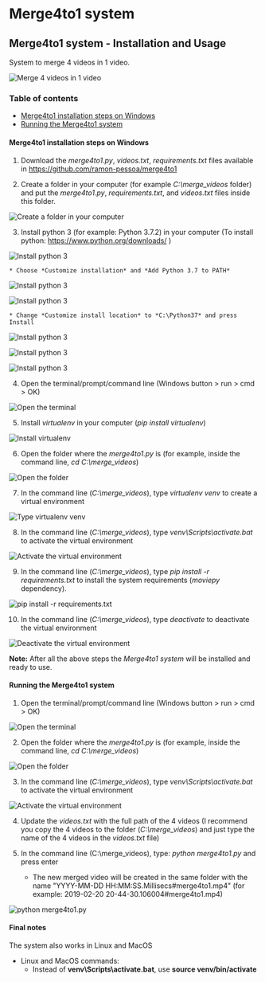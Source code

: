 Merge4to1 system
===========================

## Merge4to1 system - Installation and Usage

System to merge 4 videos in 1 video.

![Merge 4 videos in 1 video](https://github.com/ramon-pessoa/merge4to1/blob/master/images/1-four_merged_videos.png)

### Table of contents

* [Merge4to1 installation steps on Windows](#merge4to1-installation-steps-on-windows)
* [Running the Merge4to1 system](#running-the-merge4to1-system)

#### Merge4to1 installation steps on Windows

1. Download the *merge4to1.py*, *videos.txt*, *requirements.txt* files available in
https://github.com/ramon-pessoa/merge4to1

2. Create a folder in your computer (for example *C:\merge_videos* folder) and put
the *merge4to1.py*, *requirements.txt*, and *videos.txt* files inside this folder.

![Create a folder in your computer](https://github.com/ramon-pessoa/merge4to1/blob/master/images/2.png)

3. Install python 3 (for example: Python 3.7.2) in your computer (To install python:
https://www.python.org/downloads/ )

![Install python 3](https://github.com/ramon-pessoa/merge4to1/blob/master/images/3.png)

    * Choose *Customize installation* and *Add Python 3.7 to PATH*

![Install python 3](https://github.com/ramon-pessoa/merge4to1/blob/master/images/4.png)

![Install python 3](https://github.com/ramon-pessoa/merge4to1/blob/master/images/5.png)

	* Change *Customize install location* to *C:\Python37* and press Install

![Install python 3](https://github.com/ramon-pessoa/merge4to1/blob/master/images/6.png)

![Install python 3](https://github.com/ramon-pessoa/merge4to1/blob/master/images/7.png)

![Install python 3](https://github.com/ramon-pessoa/merge4to1/blob/master/images/8.png)

4. Open the terminal/prompt/command line (Windows button > run > cmd > OK)

![Open the terminal](https://github.com/ramon-pessoa/merge4to1/blob/master/images/9.png)

5. Install *virtualenv* in your computer (*pip install virtualenv*)

![Install virtualenv](https://github.com/ramon-pessoa/merge4to1/blob/master/images/10.png)

6. Open the folder where the *merge4to1.py* is (for example, inside the command line,
*cd C:\merge_videos*)

![Open the folder](https://github.com/ramon-pessoa/merge4to1/blob/master/images/11.png)

7. In the command line (*C:\merge_videos*), type *virtualenv venv* to create a virtual environment

![Type virtualenv venv](https://github.com/ramon-pessoa/merge4to1/blob/master/images/12.png)

8. In the command line (*C:\merge_videos*), type *venv\Scripts\activate.bat* to activate
the virtual environment

![Activate
the virtual environment](https://github.com/ramon-pessoa/merge4to1/blob/master/images/13.png)

9. In the command line (*C:\merge_videos*), type *pip install -r requirements.txt* to install
the system requirements (*moviepy* dependency).

![pip install -r requirements.txt](https://github.com/ramon-pessoa/merge4to1/blob/master/images/14.png)

10. In the command line (*C:\merge_videos*), type *deactivate* to deactivate the virtual
environment

![Deactivate
the virtual environment](https://github.com/ramon-pessoa/merge4to1/blob/master/images/15.png)

**Note:** After all the above steps the *Merge4to1 system* will be installed and ready to use.

#### Running the Merge4to1 system

1. Open the terminal/prompt/command line (Windows button > run > cmd > OK)

![Open the terminal](https://github.com/ramon-pessoa/merge4to1/blob/master/images/9.png)

2. Open the folder where the *merge4to1.py* is (for example, inside the command line, *cd
C:\merge_videos*)

![Open the folder](https://github.com/ramon-pessoa/merge4to1/blob/master/images/11.png)

3. In the command line (*C:\merge_videos*), type *venv\Scripts\activate.bat* to activate the
virtual environment

![Activate
the virtual environment](https://github.com/ramon-pessoa/merge4to1/blob/master/images/13.png)

4. Update the *videos.txt* with the full path of the 4 videos (I recommend you copy the 4
videos to the folder (*C:\merge_videos*) and just type the name of the 4 videos in the
*videos.txt* file)

5. In the command line (C:\merge_videos), type: *python merge4to1.py* and press enter
    * The new merged video will be created in the same folder with the name
"YYYY-MM-DD HH:MM:SS.Millisecs#merge4to1.mp4" (for example: 2019-02-20
20-44-30.106004#merge4to1.mp4)

![python merge4to1.py](https://github.com/ramon-pessoa/merge4to1/blob/master/images/16.png)

#### Final notes

The system also works in Linux and MacOS

* Linux and MacOS commands:
    * Instead of **venv\Scripts\activate.bat**, use **source venv/bin/activate**